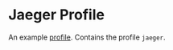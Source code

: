 # Jaeger Profile
An example [profile](https://github.com/weaveworks/profiles). Contains the profile `jaeger`.